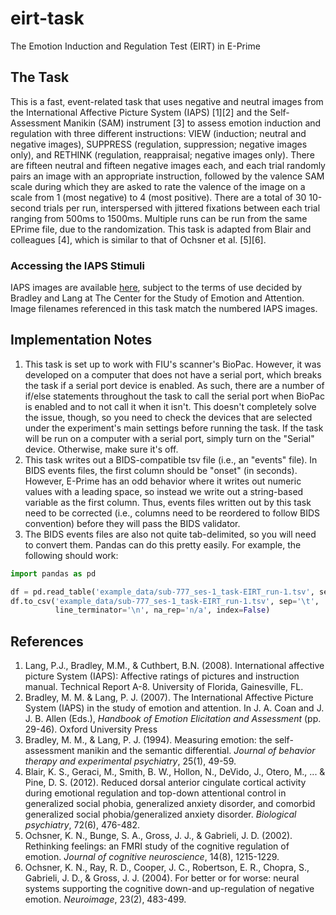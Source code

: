# eirt-task
The Emotion Induction and Regulation Test (EIRT) in E-Prime

## The Task
This is a fast, event-related task that uses negative and neutral images from the International Affective Picture System (IAPS) [1][2] and the Self-Assessment Manikin (SAM) instrument [3] to assess emotion induction and regulation with three different instructions: VIEW (induction; neutral and negative images), SUPPRESS (regulation, suppression; negative images only), and RETHINK (regulation, reappraisal; negative images only). There are fifteen neutral and fifteen negative images each, and each trial randomly pairs an image with an appropriate instruction, followed by the valence SAM scale during which they are asked to rate the valence of the image on a scale from 1 (most negative) to 4 (most positive). There are a total of 30 10-second trials per run, interspersed with jittered fixations between each trial ranging from 500ms to 1500ms. Multiple runs can be run from the same EPrime file, due to the randomization. This task is adapted from Blair and colleagues [4], which is similar to that of Ochsner et al. [5][6].

### Accessing the IAPS Stimuli
IAPS images are available [here](https://csea.phhp.ufl.edu/media/iapsmessage.html), subject to the terms of use decided by Bradley and Lang at The Center for the Study of Emotion and Attention. Image filenames referenced in this task match the numbered IAPS images.

## Implementation Notes
1. This task is set up to work with FIU's scanner's BioPac.
However, it was developed on a computer that does not have a serial port, which breaks the task if a serial port device is enabled.
As such, there are a number of if/else statements throughout the task to call the serial port when BioPac is enabled and to not call it when it isn't.
This doesn't completely solve the issue, though, so you need to check the devices that are selected under the experiment's main settings before running the task.
If the task will be run on a computer with a serial port, simply turn on the "Serial" device.
Otherwise, make sure it's off.
2. This task writes out a BIDS-compatible tsv file (i.e., an "events" file).
In BIDS events files, the first column should be "onset" (in seconds).
However, E-Prime has an odd behavior where it writes out numeric values with a leading space, so instead we write out a string-based variable as the first column.
Thus, events files written out by this task need to be corrected (i.e., columns need to be reordered to follow BIDS convention) before they will pass the BIDS validator.
3. The BIDS events files are also not quite tab-delimited, so you will need to convert them.
Pandas can do this pretty easily.
For example, the following should work:

```python
import pandas as pd

df = pd.read_table('example_data/sub-777_ses-1_task-EIRT_run-1.tsv', sep='\s+')
df.to_csv('example_data/sub-777_ses-1_task-EIRT_run-1.tsv', sep='\t',
          line_terminator='\n', na_rep='n/a', index=False)
```

## References
1. Lang, P.J., Bradley, M.M., & Cuthbert, B.N. (2008). International affective picture System (IAPS): Affective ratings of pictures and instruction manual. Technical Report A-8. University of Florida, Gainesville, FL.
2. Bradley, M. M. & Lang, P. J. (2007). The International Affective Picture System (IAPS) in the study of emotion and attention. In J. A. Coan and J. J. B. Allen (Eds.), <i>Handbook of Emotion Elicitation and Assessment</i> (pp. 29-46). Oxford University Press
3. Bradley, M. M., & Lang, P. J. (1994). Measuring emotion: the self-assessment manikin and the semantic differential. <i>Journal of behavior therapy and experimental psychiatry</i>, 25(1), 49-59.
4. Blair, K. S., Geraci, M., Smith, B. W., Hollon, N., DeVido, J., Otero, M., ... & Pine, D. S. (2012). Reduced dorsal anterior cingulate cortical activity during emotional regulation and top-down attentional control in generalized social phobia, generalized anxiety disorder, and comorbid generalized social phobia/generalized anxiety disorder. <i>Biological psychiatry</i>, 72(6), 476-482.
5. Ochsner, K. N., Bunge, S. A., Gross, J. J., & Gabrieli, J. D. (2002). Rethinking feelings: an FMRI study of the cognitive regulation of emotion. <i>Journal of cognitive neuroscience</i>, 14(8), 1215-1229.
6. Ochsner, K. N., Ray, R. D., Cooper, J. C., Robertson, E. R., Chopra, S., Gabrieli, J. D., & Gross, J. J. (2004). For better or for worse: neural systems supporting the cognitive down-and up-regulation of negative emotion. <i>Neuroimage</i>, 23(2), 483-499.
